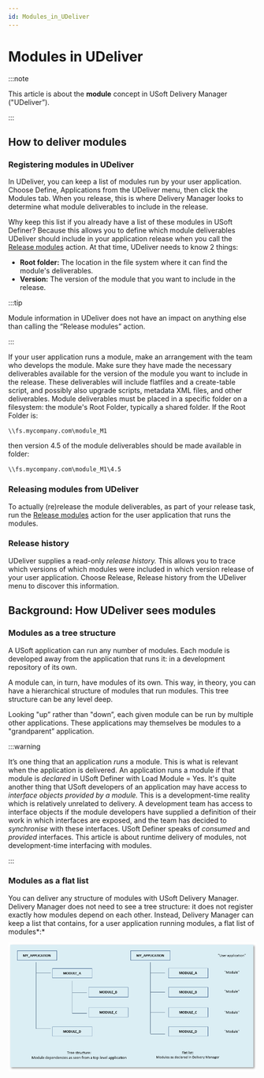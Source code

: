 ```yaml
---
id: Modules_in_UDeliver
---
```


# Modules in UDeliver


:::note

This article is about the **module** concept in USoft Delivery Manager ("UDeliver”).

:::

## How to deliver modules

### Registering modules in UDeliver

In UDeliver, you can keep a list of modules run by your user application. Choose Define, Applications from the UDeliver menu, then click the Modules tab. When you release, this is where Delivery Manager looks to determine what module deliverables to include in the release.

Why keep this list if you already have a list of these modules in USoft Definer? Because this allows you to define which module deliverables UDeliver should include in your application release when you call the [Release modules](/docs/Continuous_delivery/Delivery_Manager_actions_by_name/Release_modules.md) action. At that time, UDeliver needs to know 2 things:

- **Root folder:** The location in the file system where it can find the module's deliverables.
- **Version:** The version of the module that you want to include in the release.


:::tip

Module information in UDeliver does not have an impact on anything else than calling the “Release modules” action.

:::

If your user application runs a module, make an arrangement with the team who develops the module. Make sure they have made the necessary deliverables available for the version of the module you want to include in the release. These deliverables will include flatfiles and a create-table script, and possibly also upgrade scripts, metadata XML files, and other deliverables. Module deliverables must be placed in a specific folder on a filesystem: the module's Root Folder, typically a shared folder. If the Root Folder is:

```
\\fs.mycompany.com\module_M1
```

then version 4.5 of the module deliverables should be made available in folder:

```
\\fs.mycompany.com\module_M1\4.5
```

### Releasing modules from UDeliver

To actually (re)release the module deliverables, as part of your release task, run the [Release modules](/docs/Continuous_delivery/Delivery_Manager_actions_by_name/Release_modules.md) action for the user application that runs the modules.

### Release history

UDeliver supplies a read-only *release history.* This allows you to trace which versions of which modules were included in which version release of your user application. Choose Release, Release history from the UDeliver menu to discover this information.

## Background: How UDeliver sees modules

### Modules as a tree structure

A USoft application can run any number of modules. Each module is developed away from the application that runs it: in a development repository of its own.

A module can, in turn, have modules of its own. This way, in theory, you can have a hierarchical structure of modules that run modules. This tree structure can be any level deep.

Looking "up” rather than "down”, each given module can be run by multiple other applications. These applications may themselves be modules to a "grandparent” application.


:::warning

It’s one thing that an application *runs* a module. This is what is relevant when the application is delivered. An application runs a module if that module is *declared* in USoft Definer with Load Module = Yes.
It's quite another thing that USoft developers of an application may have access to *interface objects provided by a module.* This is a development-time reality which is relatively unrelated to delivery. A development team has access to interface objects if the module developers have supplied a definition of their work in which interfaces are exposed, and the team has decided to *synchronise* with these interfaces. USoft Definer speaks of *consumed* and *provided* interfaces.
This article is about runtime delivery of modules, not development-time interfacing with modules.

:::

### Modules as a flat list

You can deliver any structure of modules with USoft Delivery Manager. Delivery Manager does not need to see a tree structure: it does not register exactly how modules depend on each other. Instead, Delivery Manager can keep a list that contains, for a user application running modules, a flat list of modules*:*

![](./assets/4eca926c-db38-4d2d-8cd7-9105aedfae8f.png)